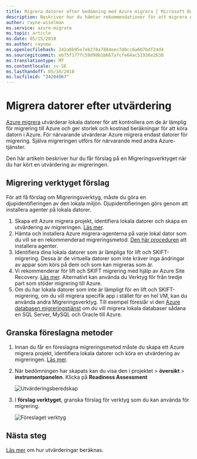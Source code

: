 ```yaml
---
title: Migrera datorer efter bedömning med Azure migrera | Microsoft Docs
description: Beskriver hur du hämtar rekommendationer för att migrera datorer när du har kört en bedömning med tjänsten Azure migrera.
author: rayne-wiselman
ms.service: azure-migrate
ms.topic: article
ms.date: 05/15/2018
ms.author: raynew
ms.openlocfilehash: 242a8b95e7eb278a7884eec7d0cc6a607bdf24d4
ms.sourcegitcommit: eb75f177fc59d90b1b667afcfe64ac51936e2638
ms.translationtype: MT
ms.contentlocale: sv-SE
ms.lasthandoff: 05/16/2018
ms.locfileid: "34204067"
---
```

# <a name="migrate-machines-after-assessment"></a>Migrera datorer efter utvärdering


[Azure migrera](migrate-overview.md) utvärderar lokala datorer för att kontrollera om de är lämplig för migrering till Azure och ger storlek och kostnad beräkningar för att köra datorn i Azure. För närvarande utvärderar Azure migrera endast datorer för migrering. Själva migreringen utförs för närvarande med andra Azure-tjänster.

Den här artikeln beskriver hur du får förslag på en Migreringsverktyget när du har kört en utvärdering av migreringen.

## <a name="migration-tool-suggestion"></a>Migrering verktyget förslag

För att få förslag om Migreringsverktyg, måste du göra en djupidentifieringen av den lokala miljön. Djupidentifieringen görs genom att installera agenter på lokala datorer.  

1. Skapa ett Azure migrera projekt, identifiera lokala datorer och skapa en utvärdering av migreringen. [Läs mer](tutorial-assessment-vmware.md).
2. Hämta och installera Azure migrera-agenterna på varje lokal dator som du vill se en rekommenderad migreringsmetod. [Den här proceduren](how-to-create-group-machine-dependencies.md#prepare-machines-for-dependency-mapping) att installera agenter.
2. Identifiera dina lokala datorer som är lämpliga för lift och SKIFT-migrering. Dessa är de virtuella datorer som inte kräver inga ändringar av appar som körs på dem och som kan migreras som är.
3. Vi rekommenderar för lift och SKIFT migrering med hjälp av Azure Site Recovery. [Läs mer](../site-recovery/tutorial-migrate-on-premises-to-azure.md). Alternativt kan använda du Verktyg för från tredje part som stöder migrering till Azure.
4. Om du har lokala datorer som inte är lämpligt för en lift och SKIFT-migrering, om du vill migrera specifik app i stället för en hel VM, kan du använda andra Migreringsverktyg. Till exempel föreslår vi den [Azure databasen migreringstjänst](https://azure.microsoft.com/campaigns/database-migration/) om du vill migrera lokala databaser sådana en SQL Server, MySQL och Oracle till Azure.


## <a name="review-suggested-migration-methods"></a>Granska föreslagna metoder

1. Innan du får en föreslagna migreringsmetod måste du skapa ett Azure migrera projekt, identifiera lokala datorer och köra en utvärdering av migreringen. [Läs mer](tutorial-assessment-vmware.md).
2. När bedömningen har skapats kan du visa den i projektet > **översikt** > **instrumentpanelen**. Klicka på **Readiness Assessment**

    ![Utvärderingsberedskap](./media/tutorial-assessment-vmware/assessment-report.png)  

3. I **förslag verktyget**, granska förslag för verktyg som du kan använda för migrering.

    ![Föreslaget verktyg](./media/tutorial-assessment-vmware/assessment-suitability.png) 




## <a name="next-steps"></a>Nästa steg

[Läs mer](concepts-assessment-calculation.md) om hur utvärderingar beräknas.
